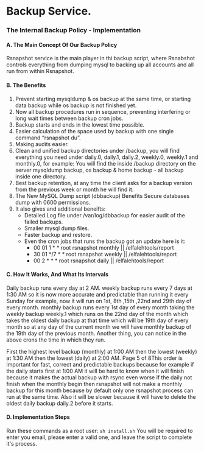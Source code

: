 # Backup Service.
### The Internal Backup Policy - Implementation
#### A. The Main Concept Of Our Backup Policy
Rsnapshot service is the main player in thi backup script, where Rsnabshot controls everything from dumping mysql to backing up all accounts and all run from within Rsnapshot.

#### B. The Benefits
1. Prevent starting mysqldump & os backup at the same time, or starting data backup while os backup is not finished yet.
2. Now all backup procedures run in sequence, preventing interfering or long wait times between backup cron jobs.
3. Backup starts and ends in the lowest time possible.
4. Easier calculation of the space used by backup with one single command “rsnapshot du”.
5. Making audits easier.
6. Clean and unified backup directories under /backup, you will find everything you need under daily.0, daily.1, daily.2, weekly.0, weekly.1 and monthly.0, for example:
You will find the inside /backup directory on the server mysqldump backup, os backup & home backup - all backup inside one directory.
7. Best backup retention, at any time the client asks for a backup version from the previous week or month he will find it.
8. The New MySQL Dump script (dbbackup) Benefits Secure databases dump with 0600 permissions.
9. It also gives and additional beneifts:
    *  Detailed Log file under /var/log/dbbackup for easier audit of the failed backups.
    *  Smaller mysql dump files.
    *  Faster backup and restore.
    *  Even the cron jobs that runs the backup got an update here is it:
		- 00 01 1 * * root rsnapshot monthly || /elfalehtools/report
		- 30 01 */7 * * root rsnapshot weekly || /elfalehtools/report
		- 00 2 * * * root rsnapshot daily || /elfalehtools/report

#### C. How It Works, And What Its Intervals
Daily backup runs every day at 2 AM. weekly backup runs every 7 days
at 1:30 AM so it is now more accurate and predictable than running it
every Sunday for example, now it will run on 1st, 8th ,15th ,22nd and 29th
day of every month. monthly backup runs every 1st day of every month
taking the weekly backup weekly.1 which runs on the 22nd day of the
month which takes the oldest daily backup at that time which will be
19th day of every month so at any day of the current month we will have
monthly backup of the 19th day of the previous month.
Another thing, you can notice in the above crons the time in which they
run.

First the highest level backup (monthly) at 1:00 AM then the lowest
(weekly) at 1:30 AM then the lowest (daily) at 2:00 AM.
Page 5 of 8This order is important for fast, correct and predictable backups
because for example if the daily starts first at 1:00 AM it will be hard to
know when it will finish because it makes the actual backup with rsync
even worse if the daily not finish when the monthly begin then
rsnapshot will not make a monthly backup for this month because by
default only one rsnapshot process can run at the same time. Also it will
be slower because it will have to delete the oldest daily backup daily.2
before it starts.
#### D. Implementation Steps
Run these commands as a root user:
`sh install.sh`
You will be required to enter you email, please enter a valid one, and leave the script to complete it's process.